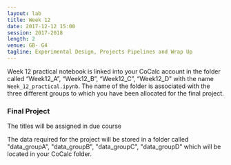 ```yaml
---
layout: lab
title: Week 12
date: 2017-12-12 15:00
session: 2017-2018
length: 2
venue: GB- G4
tagline: Experimental Design, Projects Pipelines and Wrap Up
---
```


Week 12 practical notebook is linked into your CoCalc account in the folder called “Week12_A”, “Week12_B”, “Week12_C”, “Week12_D" with the name `Week_12_practical.ipynb`. The name of the folder is associated with the three different groups to which you have been allocated for the final project.


### Final Project

The titles will be assigned in due course

The data required for the project will be stored in a folder called "data_groupA", "data_groupB", "data_groupC", "data_groupD" which will be located in your CoCalc folder.

